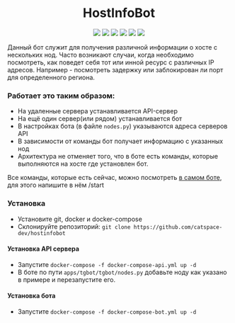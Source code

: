 <h1 align="center">
	HostInfoBot
</h1>
<p align="center">
<img src="https://img.shields.io/badge/aiogram-blue"> <img src="https://img.shields.io/badge/gevent-green"> <img src="https://img.shields.io/badge/flask-yellow"> <img src="https://img.shields.io/badge/mcstatus-purple"> <img src="https://img.shields.io/badge/icmplib-pink"> <img src="https://img.shields.io/badge/requests-black">
</p>

Данный бот служит для получения различной информации о хосте с нескольких нод. 
Часто возникают случаи, когда необходимо посмотреть, как поведет себя тот или инной ресурс с различных IP адресов. Например - посмотреть задержку или заблокирован ли порт для определенного региона.

 ### Работает это таким образом:

* На удаленные сервера устанавливается API-сервер
* На ещё один сервер(или рядом) устанавливается бот
* В настройках бота (в файле `nodes.py`) указываются адреса серверов API
* В зависимости от команды бот получает информацию с указанных нод
* Архитектура не отменяет того, что в боте есть команды, которые выполняются на хосте где установлен бот.

Все команды, которые есть сейчас, можно посмотреть [в самом боте](https://t.me/triviabot "в самом боте"), для этого напишите в нём /start 

### Установка
* Установите git, docker и docker-compose
* Склонируйте репозиторий: `git clone https://github.com/catspace-dev/hostinfobot`
#### Установка API сервера
* Запустите `docker-compose -f docker-compose-api.yml up -d`
* В боте по пути `apps/tgbot/tgbot/nodes.py` добавьте ноду как указано в примере и перезапустите его.
#### Установка бота
* Запустите `docker-compose -f docker-compose-bot.yml up -d`
